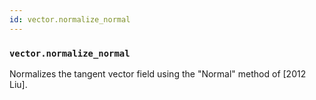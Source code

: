 ```yaml
---
id: vector.normalize_normal
---
```


    
### `vector.normalize_normal`
Normalizes the tangent vector field using the "Normal" method of [2012 Liu].

